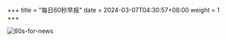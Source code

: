 +++
title = "每日60秒早报"
date = 2024-03-07T04:30:57+08:00
weight = 1
+++

![60s-for-news](/img/zaobao/zaobao.png "由 ALAPI 提供支持")
